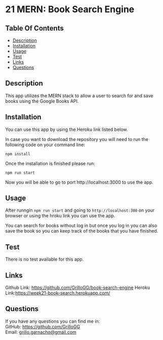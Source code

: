 # 21 MERN: Book Search Engine

## Table Of Contents


  - [Description](#description)
  - [Installation](#installation)
  - [Usage](#usage)
  - [Test](#test)
  - [Links](#links)
  - [Questions](#questions)

## Description

This app utilizes the MERN stack to allow a user to search for and save books using the Google Books API.

## Installation

You can use this app by using the Heroku link listed below.

In case you want to download the repository you will need to run the following code on your command line:

```
npm install
```

Once the installation is finished please run:

```
npm run start
```

Now you will be able to go to port http://localhost:3000 to use the app.

## Usage

After runngin `npm run start` and going to `http://localhost:300` on your browser or using the hroku link you can use the app.

You can search for books without log in but once you log in you can also save the book so you can keep track of the books that you have finished.

## Test

There is no test available for this app.

## Links

Github Link: https://github.com/GrilloGG/book-search-engine
Heroku Link:https://week21-book-search.herokuapp.com/

## Questions

If you have any questions you can find me in: </br>
GitHub: https://github.com/GrilloGG </br>
Email: grillo.garnacho@gmail.com
